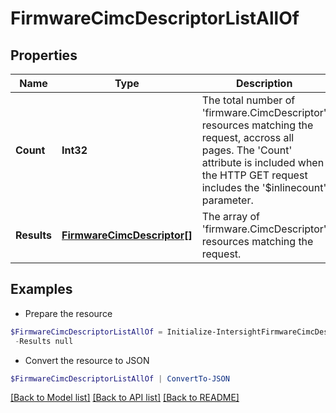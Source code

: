 # FirmwareCimcDescriptorListAllOf
## Properties

Name | Type | Description | Notes
------------ | ------------- | ------------- | -------------
**Count** | **Int32** | The total number of &#39;firmware.CimcDescriptor&#39; resources matching the request, accross all pages. The &#39;Count&#39; attribute is included when the HTTP GET request includes the &#39;$inlinecount&#39; parameter. | [optional] 
**Results** | [**FirmwareCimcDescriptor[]**](FirmwareCimcDescriptor.md) | The array of &#39;firmware.CimcDescriptor&#39; resources matching the request. | [optional] 

## Examples

- Prepare the resource
```powershell
$FirmwareCimcDescriptorListAllOf = Initialize-IntersightFirmwareCimcDescriptorListAllOf  -Count null `
 -Results null
```

- Convert the resource to JSON
```powershell
$FirmwareCimcDescriptorListAllOf | ConvertTo-JSON
```

[[Back to Model list]](../README.md#documentation-for-models) [[Back to API list]](../README.md#documentation-for-api-endpoints) [[Back to README]](../README.md)

